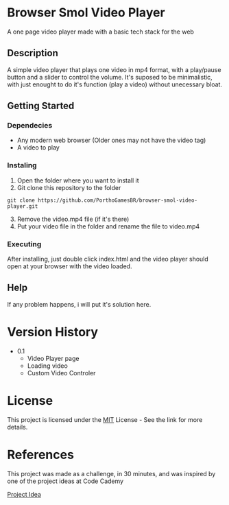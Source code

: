 # Browser Smol Video Player
A one page video player made with a basic tech stack for the web
## Description
A simple video player that plays one video in mp4 format, with a play/pause button and a slider to control the volume. It's suposed to be minimalistic, with just enought to do it's function (play a video) without unecessary bloat.
## Getting Started
### Dependecies
- Any modern web browser (Older ones may not have the video tag)
- A video to play

### Instaling
1. Open the folder where you want to install it
2. Git clone this repository to the folder

```git clone https://github.com/PorthoGamesBR/browser-smol-video-player.git```

3. Remove the video.mp4 file (if it's there)
4. Put your video file in the folder and rename the file to video.mp4

### Executing
After installing, just double click index.html and the video player should open at your browser with the video loaded.

## Help

If any problem happens, i will put it's solution here.

# Version History

- 0.1
    - Video Player page
    - Loading video
    - Custom Video Controler

# License
This project is licensed under the [MIT](https://github.com/git/git-scm.com/blob/main/MIT-LICENSE.txt) License - See the link for more details.

# References

This project was made as a challenge, in 30 minutes, and was inspired by one of the project ideas at Code Cademy

[Project Idea](https://www.codecademy.com/resources/blog/coding-projects-to-complete-in-one-hour/)
